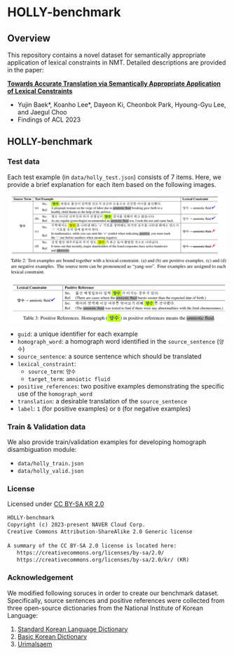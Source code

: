 # HOLLY-benchmark
## Overview

This repository contains a novel dataset for semantically appropriate application of lexical constraints in NMT. Detailed descriptions are provided in the paper: 

 [**Towards Accurate Translation via Semantically Appropriate Application of Lexical Constraints**](https://arxiv.org/pdf/2306.12089.pdf)
    
- Yujin Baek*, Koanho Lee*, Dayeon Ki, Cheonbok Park, Hyoung-Gyu Lee, and Jaegul Choo
- Findings of ACL 2023

## HOLLY-benchmark

### Test data

Each test example (in `data/holly_test.json`) consists of 7 items. Here, we provide a brief explanation for each item based on the following images. 

![test_example](img/test_examples.png)


![positive_references](img/positive_references.png)

- `guid`: a unique identifier for each example
- `homograph_word`: a homograph word identified in the `source_sentence` (`양수`)
- `source_sentence`: a source sentence which should be translated
- `lexical_constraint`: 
    - `source_term`: `양수`
    - `target_term`: `amniotic fluid`
- `positive_references`: two positive examples demonstrating the specific use of the `homograph_word`
- `translation`: a desirable translation of the `source_sentence`
- `label`: `1` (for positive examples) or `0` (for negative examples)



### Train & Validation data

We also provide train/validation examples for developing homograph disambiguation module:
- `data/holly_train.json`
- `data/holly_valid.json`


### License 
Licensed under [CC BY-SA KR 2.0](https://stdict.korean.go.kr/join/copyrightPolicy.do)
```
HOLLY-benchmark
Copyright (c) 2023-present NAVER Cloud Corp.
Creative Commons Attribution-ShareAlike 2.0 Generic license

A summary of the CC BY-SA 2.0 license is located here:
   https://creativecommons.org/licenses/by-sa/2.0/ 
   https://creativecommons.org/licenses/by-sa/2.0/kr/ (KR)
```

### Acknowledgement 
We modified following soruces in order to create our benchmark dataset.
Specifically, source sentences and positive references were collected from three open-source dictionaries from the National Institute of Korean Language: 
1) [Standard Korean Language Dictionary](https://stdict.korean.go.kr/main/main.do)
2) [Basic Korean Dictionary](https://krdict.korean.go.kr/mainAction)
3) [Urimalsaem](https://opendict.korean.go.kr/main)

